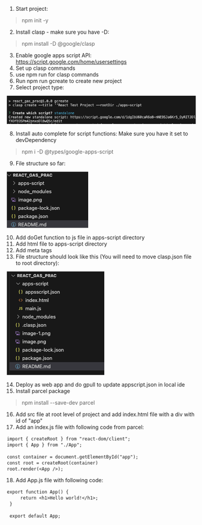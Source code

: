 1) Start project:  
> npm init -y
2) Install clasp - make sure you have -D: 
> npm install -D @google/clasp
3) Enable google apps script API: https://script.google.com/home/usersettings
4) Set up clasp commands
5) use npm run for clasp commands
6) Run npm run gcreate to create new project 
7) Select project type: 

![alt text](image.png)

8) Install auto complete for script functions:
Make sure you have it set to devDependency 
> npm i -D @types/google-apps-script
9) File structure so far: 

![alt text](image-1.png)

10) Add doGet function to js file in apps-script directory
11) Add html file to apps-script directory
12) Add meta tags
13) File structure should look like this (You will need to move clasp.json file to root directory): 

![alt text](image-2.png)

14) Deploy as web app and do gpull to update appscript.json in local ide
15) Install parcel package

> npm install --save-dev parcel

16) Add src file at root level of project and add index.html file with a div with id of "app"
17) Add an index.js file with following code from parcel: 

```
import { createRoot } from "react-dom/client";
import { App } from "./App";

const container = document.getElementById("app");
const root = createRoot(container)
root.render(<App />);
```
18) Add App.js file with following code: 

```
export function App() {
     return <h1>Hello world!</h1>;
 }

 export default App;
```